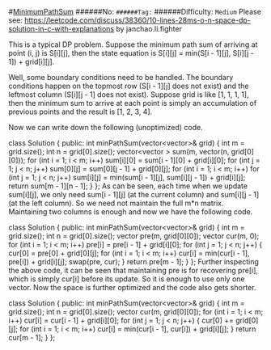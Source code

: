 #[MinimumPathSum](https://leetcode.com/problems/minimum-path-sum/)
######No: ``
######Tag: ``
######Difficulty: `Medium`
Please see: https://leetcode.com/discuss/38360/10-lines-28ms-o-n-space-dp-solution-in-c-with-explanations by janchao.li.fighter

This is a typical DP problem. Suppose the minimum path sum of arriving at point (i, j) is S[i][j], then the state equation is S[i][j] = min(S[i - 1][j], S[i][j - 1]) + grid[i][j].

Well, some boundary conditions need to be handled. The boundary conditions happen on the topmost row (S[i - 1][j] does not exist) and the leftmost column (S[i][j - 1] does not exist). Suppose grid is like [1, 1, 1, 1], then the minimum sum to arrive at each point is simply an accumulation of previous points and the result is [1, 2, 3, 4].

Now we can write down the following (unoptimized) code.

class Solution {
public:
    int minPathSum(vector<vector<int>>& grid) {
        int m = grid.size();
        int n = grid[0].size(); 
        vector<vector<int> > sum(m, vector<int>(n, grid[0][0]));
        for (int i = 1; i < m; i++)
            sum[i][0] = sum[i - 1][0] + grid[i][0];
        for (int j = 1; j < n; j++)
            sum[0][j] = sum[0][j - 1] + grid[0][j];
        for (int i = 1; i < m; i++)
            for (int j = 1; j < n; j++)
                sum[i][j]  = min(sum[i - 1][j], sum[i][j - 1]) + grid[i][j];
        return sum[m - 1][n - 1];
    }
};
As can be seen, each time when we update sum[i][j], we only need sum[i - 1][j] (at the current column) and sum[i][j - 1] (at the left column). So we need not maintain the full m*n matrix. Maintaining two columns is enough and now we have the following code.

class Solution {
public:
    int minPathSum(vector<vector<int>>& grid) {
        int m = grid.size();
        int n = grid[0].size();
        vector<int> pre(m, grid[0][0]);
        vector<int> cur(m, 0);
        for (int i = 1; i < m; i++)
            pre[i] = pre[i - 1] + grid[i][0];
        for (int j = 1; j < n; j++) { 
            cur[0] = pre[0] + grid[0][j]; 
            for (int i = 1; i < m; i++)
                cur[i] = min(cur[i - 1], pre[i]) + grid[i][j];
            swap(pre, cur); 
        }
        return pre[m - 1];
    }
};
Further inspecting the above code, it can be seen that maintaining pre is for recovering pre[i], which is simply cur[i] before its update. So it is enough to use only one vector. Now the space is further optimized and the code also gets shorter.

class Solution {
public:
    int minPathSum(vector<vector<int>>& grid) {
        int m = grid.size();
        int n = grid[0].size();
        vector<int> cur(m, grid[0][0]);
        for (int i = 1; i < m; i++)
            cur[i] = cur[i - 1] + grid[i][0]; 
        for (int j = 1; j < n; j++) {
            cur[0] += grid[0][j]; 
            for (int i = 1; i < m; i++)
                cur[i] = min(cur[i - 1], cur[i]) + grid[i][j];
        }
        return cur[m - 1];
    }
};
